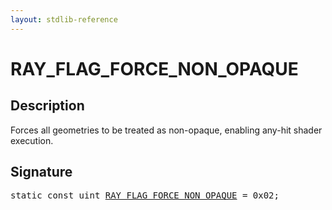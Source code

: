 ```yaml
---
layout: stdlib-reference
---
```


# RAY_FLAG_FORCE_NON_OPAQUE

## Description

Forces all geometries to be treated as non-opaque, enabling any-hit shader execution.


## Signature
<pre>
<span class='code_keyword'>static</span> <span class='code_keyword'>const</span> <span class="code_keyword">uint</span> <a href=".html" class="code_var">RAY_FLAG_FORCE_NON_OPAQUE</a> = 0x02;
</pre>

